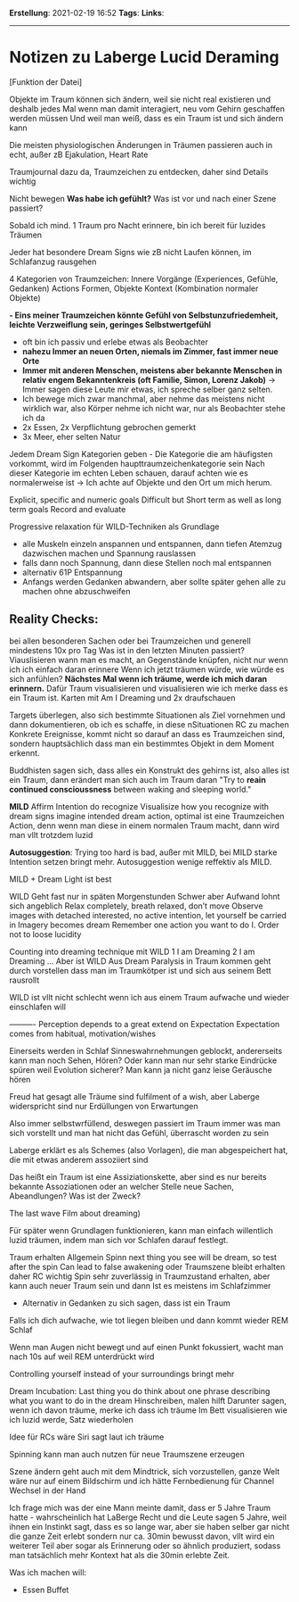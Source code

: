 **Erstellung**: 2021-02-19  16:52
**Tags**:
**Links**:

---
# Notizen zu Laberge Lucid Deraming
[Funktion der Datei]

      

Objekte im Traum können sich ändern, weil sie nicht real existieren und deshalb jedes Mal wenn man damit interagiert, neu vom Gehirn geschaffen werden müssen
Und weil man weiß, dass es ein Traum ist und sich ändern kann

Die meisten physiologischen Änderungen in Träumen passieren auch in echt, außer zB Ejakulation, Heart Rate

Traumjournal dazu da, Traumzeichen zu entdecken, daher sind Details wichtig

Nicht bewegen
**Was habe ich gefühlt?**
Was ist vor und nach einer Szene passiert?

Sobald ich mind. 1 Traum pro Nacht erinnere, bin ich bereit für luzides Träumen

Jeder hat besondere Dream Signs wie zB nicht Laufen können, im Schlafanzug rausgehen

4 Kategorien von Traumzeichen:
Innere Vorgänge (Experiences, Gefühle, Gedanken)
Actions
Formen, Objekte
Kontext (Kombination normaler Objekte)

**- Eins meiner Traumzeichen könnte Gefühl von Selbstunzufriedemheit, leichte Verzweiflung sein, geringes Selbstwertgefühl**
- oft bin ich passiv und erlebe etwas als Beobachter
- **nahezu Immer an neuen Orten, niemals im Zimmer, fast immer neue Orte**
- **Immer mit anderen Menschen, meistens aber bekannte Menschen in relativ engem Bekanntenkreis (oft Familie, Simon, Lorenz Jakob)** -> Immer sagen diese Leute mir etwas, ich spreche selber ganz selten.
- Ich bewege mich zwar manchmal, aber nehme das meistens nicht wirklich war, also Körper nehme ich nicht war, nur als Beobachter stehe ich da
- 2x Essen, 2x Verpflichtung gebrochen gemerkt
- 3x Meer, eher selten Natur

Jedem Dream Sign Kategorien geben - Die Kategorie die am häufigsten vorkommt, wird im Folgenden haupttraumzeichenkategorie sein
Nach dieser Kategorie im echten Leben schauen, darauf achten wie es normalerweise ist
-> Ich achte auf Objekte und den Ort um mich herum.

Explicit, specific and numeric goals
Difficult but 
Short term as well as long term goals
Record and evaluate 

Progressive relaxation für WILD-Techniken als Grundlage
- alle Muskeln einzeln anspannen und entspannen, dann tiefen Atemzug dazwischen machen und Spannung rauslassen
- falls dann noch Spannung, dann diese Stellen noch mal entspannen
- alternativ 61P Entspannung
- Anfangs werden Gedanken abwandern, aber sollte später gehen alle zu machen ohne abzuschweifen

## Reality Checks:
bei allen besonderen Sachen oder bei Traumzeichen und generell mindestens 10x pro Tag
Was ist in den letzten Minuten passiert?
Viauslisieren wann man es macht, an Gegenstände knüpfen, nicht nur wenn ich ich einfach daran erinnere
Wenn ich jetzt träumen würde, wie würde es sich anfühlen? **Nächstes Mal wenn ich träume, werde ich mich daran erinnern.**
Dafür Traum visualisieren und visualisieren wie ich merke dass es ein Traum ist.
Karten mit Am I Dreaming und 2x draufschauen

Targets überlegen, also sich bestimmte Situationen als Ziel vornehmen und dann dokumentieren, ob ich es schaffe, in diese nSituationen RC zu machen
Konkrete Ereignisse, kommt nicht so darauf an dass es Traumzeichen sind, sondern hauptsächlich dass man ein bestimmtes Objekt in dem Moment erkennt.

Buddhisten sagen sich, dass alles ein Konstrukt des gehirns ist, also alles ist ein Traum, dann erändert man sich auch im Traum daran
"Try to **reain continued conscioussness** between waking and sleeping world."

**MILD**
Affirm Intention do recognize
Visualisize how you recognize with dream signs
imagine intended dream action, optimal ist eine Traumzeichen Action, denn wenn man diese in einem normalen Traum macht, dann wird man vllt trotzdem luzid

**Autosuggestion**: Trying too hard is bad, außer mit MILD, bei MILD starke Intention setzen bringt mehr.
Autosuggestion wenige reffektiv als MILD.

MILD + Dream Light ist best

WILD
Geht fast nur in späten Morgenstunden
Schwer aber Aufwand lohnt sich angeblich 
Relax completely, breath relaxed, don’t move
Observe images with detached interested, no active intention, let yourself be carried in 
Imagery becomes dream
Remember one action you want to do I. Order not to loose lucidity

Counting into dreaming technique mit WILD
1 I am Dreaming 2 I am Dreaming ...
Aber ist WILD
Aus Dream Paralysis in Traum kommen geht durch vorstellen dass man im Traumkötper ist und sich aus seinem Bett rausrollt 

WILD ist vllt nicht schlecht wenn ich aus einem Traum aufwache und wieder einschlafen will

———-
Perception depends to a great extend on Expectation
Expectation comes from habitual, motivation/wishes

Einerseits werden in Schlaf Sinneswahrnehmungen geblockt, andererseits kann man noch Sehen, Hören? Oder kann man nur sehr starke Eindrücke spüren  weil Evolution sicherer? Man kann ja nicht ganz leise Geräusche hören

Freud hat gesagt alle Träume sind fulfilment of a wish, aber Laberge widerspricht sind nur Erdüllungen von Erwartungen

Also immer selbstwrfüllend, deswegen passiert im Traum immer was man sich vorstellt und man hat nicht das Gefühl, überrascht worden zu sein

Laberge erklärt es als Schemes (also Vorlagen), die man abgespeichert hat, die mit etwas anderem assoziiert sind

Das heißt ein Traum ist eine Assiziationskette, aber sind es nur bereits bekannte Assoziationen oder an welcher Stelle neue Sachen, Abeandlungen?
Was ist der Zweck?

The last wave Film about dreaming)



Für später wenn Grundlagen funktionieren, kann man einfach willentlich luzid träumen, indem man sich vor Schlafen darauf festlegt.










Traum erhalten
Allgemein 
Spinn next thing you see will be dream, so test after the spin
Can lead to false awakening oder Traumszene bleibt erhalten daher RC wichtig
Spin sehr zuverlässig in Traumzustand erhalten, aber kann auch neuer Traum sein und dann Ist es meistens im Schlafzimmer
- Alternativ in Gedanken zu sich sagen, dass ist ein Traum

Falls ich dich aufwache, wie tot liegen bleiben und dann kommt wieder REM Schlaf


Wenn man Augen nicht bewegt und auf einen Punkt fokussiert, wacht man nach 10s auf weil REM unterdrückt wird

Controlling yourself instead of your surroundings bringt mehr

Dream Incubation:
Last thing you do think about one phrase describing what you want to do in the dream
Hinschreiben, malen hilft
Darunter sagen, wenn ich davon träume, merke ich dass ich träume
Im Bett visualisieren wie ich luzid werde, Satz wiederholen

Idee für RCs wäre Siri sagt laut ich träume

Spinning kann man auch nutzen für neue Traumszene erzeugen

Szene ändern geht auch mit dem Mindtrick, sich vorzustellen, ganze Welt wäre nur auf einem Bildschirm und ich hätte Fernbedienung für Channel Wechsel in der Hand

Ich frage mich was der eine Mann meinte damit, dass er 5 Jahre Traum hatte - wahrscheinlich hat LaBerge Recht und die Leute sagen 5 Jahre, weil ihnen ein Instinkt sagt, dass es so lange war, aber sie haben selber gar nicht die ganze Zeit erlebt sondern nur ca. 30min bewusst davon, vllt wird ein weiterer Teil aber sogar als Erinnerung oder so ähnlich produziert, sodass man tatsächlich mehr Kontext hat als die 30min erlebte Zeit.


Was ich machen will:
- Essen Buffet